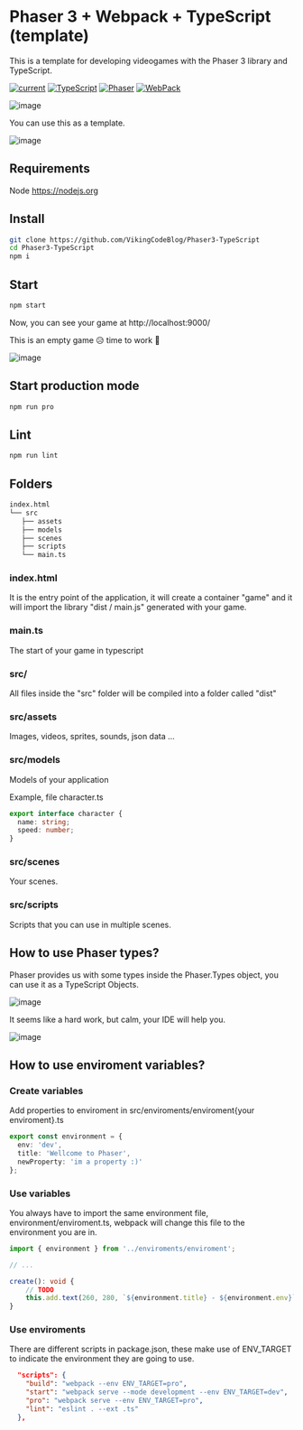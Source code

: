 # Phaser 3 + Webpack + TypeScript (template)
This is a template for developing videogames with the Phaser 3 library and TypeScript.

[![current](https://img.shields.io/badge/Current-1.1.0-green.svg)](https://github.com/VikingCodeBlog/Phaser3-TypeScript/blob/main/package.json)
[![TypeScript](https://img.shields.io/badge/TypeScript-4.3.5-blue.svg)](https://www.typescriptlang.org/)
[![Phaser](https://img.shields.io/badge/Phaser-3.55.2-orange.svg)](https://phaser.io/)
[![WebPack](https://img.shields.io/badge/WebPack-5.50.0-blue.svg)](https://webpack.js.org/)

![image](https://user-images.githubusercontent.com/59940005/129425532-d889ab52-adfe-4352-9702-f69d7de63ae8.png)

You can use this as a template.

![image](https://user-images.githubusercontent.com/59940005/129425334-d139a1e0-c6b2-4679-b6d8-65d556020709.png)

## Requirements
Node
https://nodejs.org

## Install

```bash
git clone https://github.com/VikingCodeBlog/Phaser3-TypeScript
cd Phaser3-TypeScript
npm i
```

## Start
```bash
npm start
```
Now, you can see your game at http://localhost:9000/

This is an empty game 😥 time to work 💪

![image](https://user-images.githubusercontent.com/59940005/129426602-6a935e63-2042-450e-9ad5-82be09d98afd.png)

## Start production mode
```bash
npm run pro
```

## Lint
```bash
npm run lint
```

## Folders
```bash
index.html
└── src
   ├── assets
   ├── models
   ├── scenes
   ├── scripts
   └── main.ts
```

### index.html
It is the entry point of the application, it will create a container "game" and it will import the library "dist / main.js" generated with your game.

### main.ts
The start of your game in typescript

### src/
All files inside the "src" folder will be compiled into a folder called "dist"

### src/assets
Images, videos, sprites, sounds, json data ...

### src/models
Models of your application

Example, file character.ts

```ts
export interface character {
  name: string;
  speed: number;
}
```

### src/scenes
Your scenes.

### src/scripts
Scripts that you can use in multiple scenes.

## How to use Phaser types?
Phaser provides us with some types inside the Phaser.Types object, you can use it as a TypeScript Objects.

![image](https://user-images.githubusercontent.com/59940005/129427017-c2261827-3aaf-489d-b02e-c87d78b2230d.png)

It seems like a hard work, but calm, your IDE will help you.

![image](https://user-images.githubusercontent.com/59940005/129427039-4b62e909-f4ec-4d8f-b0b5-726396807bd9.png)

## How to use enviroment variables?

### Create variables
Add properties to enviroment in src/enviroments/enviroment{your enviroment}.ts
```ts
export const environment = {
  env: 'dev',
  title: 'Wellcome to Phaser',
  newProperty: 'im a property :)'
};
```

### Use variables
You always have to import the same environment file, environment/enviroment.ts, webpack will change this file to the environment you are in.

```ts
import { environment } from '../enviroments/enviroment';

// ...

create(): void {
    // TODO
    this.add.text(260, 280, `${environment.title} - ${environment.env}`);
}
```

### Use enviroments
There are different scripts in package.json, these make use of ENV_TARGET to indicate the environment they are going to use.

```json
  "scripts": {
    "build": "webpack --env ENV_TARGET=pro",
    "start": "webpack serve --mode development --env ENV_TARGET=dev",
    "pro": "webpack serve --env ENV_TARGET=pro",
    "lint": "eslint . --ext .ts"
  },
```